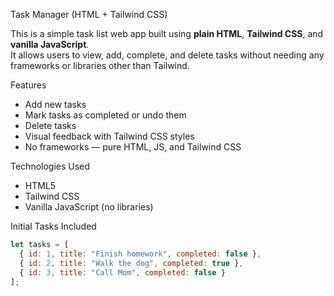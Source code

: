 Task Manager (HTML + Tailwind CSS)

This is a simple task list web app built using **plain HTML**, **Tailwind CSS**, and **vanilla JavaScript**.  
It allows users to view, add, complete, and delete tasks without needing any frameworks or libraries other than Tailwind.

Features

-  Add new tasks
-  Mark tasks as completed or undo them
-  Delete tasks
-  Visual feedback with Tailwind CSS styles
-  No frameworks — pure HTML, JS, and Tailwind CSS

Technologies Used
- HTML5
- Tailwind CSS
- Vanilla JavaScript (no libraries)

Initial Tasks Included
```js
let tasks = [
  { id: 1, title: "Finish homework", completed: false },
  { id: 2, title: "Walk the dog", completed: true },
  { id: 3, title: "Call Mom", completed: false }
];

